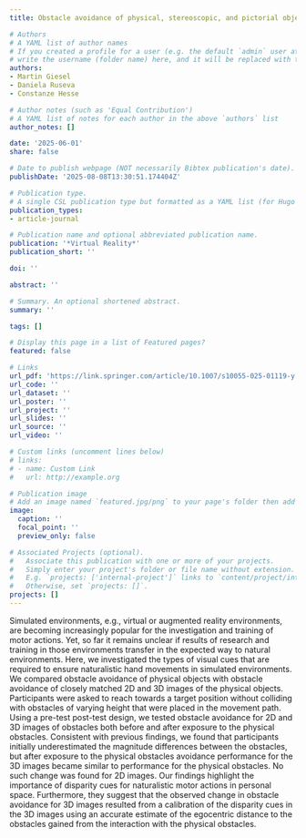 ```yaml
---
title: Obstacle avoidance of physical, stereoscopic, and pictorial objects

# Authors
# A YAML list of author names
# If you created a profile for a user (e.g. the default `admin` user at `content/authors/admin/`), 
# write the username (folder name) here, and it will be replaced with their full name and linked to their profile.
authors:
- Martin Giesel
- Daniela Ruseva
- Constanze Hesse

# Author notes (such as 'Equal Contribution')
# A YAML list of notes for each author in the above `authors` list
author_notes: []

date: '2025-06-01'
share: false

# Date to publish webpage (NOT necessarily Bibtex publication's date).
publishDate: '2025-08-08T13:30:51.174404Z'

# Publication type.
# A single CSL publication type but formatted as a YAML list (for Hugo requirements).
publication_types:
- article-journal

# Publication name and optional abbreviated publication name.
publication: '*Virtual Reality*'
publication_short: ''

doi: ''

abstract: ''

# Summary. An optional shortened abstract.
summary: ''

tags: []

# Display this page in a list of Featured pages?
featured: false

# Links
url_pdf: 'https://link.springer.com/article/10.1007/s10055-025-01119-y'
url_code: ''
url_dataset: ''
url_poster: ''
url_project: ''
url_slides: ''
url_source: ''
url_video: ''

# Custom links (uncomment lines below)
# links:
# - name: Custom Link
#   url: http://example.org

# Publication image
# Add an image named `featured.jpg/png` to your page's folder then add a caption below.
image:
  caption: ''
  focal_point: ''
  preview_only: false

# Associated Projects (optional).
#   Associate this publication with one or more of your projects.
#   Simply enter your project's folder or file name without extension.
#   E.g. `projects: ['internal-project']` links to `content/project/internal-project/index.md`.
#   Otherwise, set `projects: []`.
projects: []
---
```


Simulated environments, e.g., virtual or augmented reality environments, are becoming increasingly popular for the investigation and training of motor actions. Yet, so far it 
remains unclear if results of research and training in those environments transfer in the expected way to natural environments. Here, we investigated the types of visual cues 
that are required to ensure naturalistic hand movements in simulated environments. We compared obstacle avoidance of physical objects with obstacle avoidance of closely matched
 2D and 3D images of the physical objects. Participants were asked to reach towards a target position without colliding with obstacles of varying height that were placed in the
 movement path. Using a pre-test post-test design, we tested obstacle avoidance for 2D and 3D images of obstacles both before and after exposure to the physical obstacles. 
Consistent with previous findings, we found that participants initially underestimated the magnitude differences between the obstacles, but after exposure to the physical 
obstacles avoidance performance for the 3D images became similar to performance for the physical obstacles. No such change was found for 2D images. Our findings highlight the 
importance of disparity cues for naturalistic motor actions in personal space. Furthermore, they suggest that the observed change in obstacle avoidance for 3D images resulted 
from a calibration of the disparity cues in the 3D images using an accurate estimate of the egocentric distance to the obstacles gained from the interaction with the physical 
obstacles.
